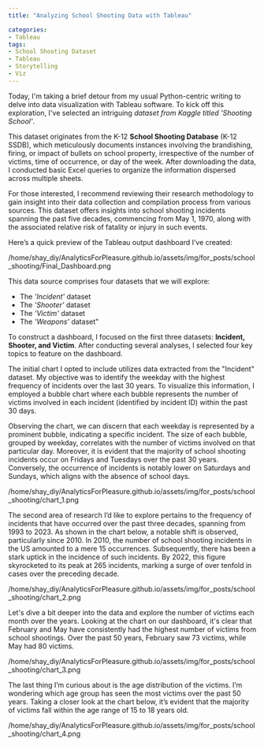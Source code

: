 ```yaml
---
title: "Analyzing School Shooting Data with Tableau"

categories:
- Tableau  
tags:
- School Shooting Dataset
- Tableau 
- Storytelling
- Viz
---
```


Today, I'm taking a brief detour from my usual Python-centric writing to delve into data visualization with Tableau software. To kick off this exploration, I've selected an intriguing *dataset from Kaggle titled 'Shooting School'*.

This dataset originates from the K-12 **School Shooting Database** (K-12 SSDB), which meticulously documents instances involving the brandishing, firing, or impact of bullets on school property, irrespective of the number of victims, time of occurrence, or day of the week. After downloading the data, I conducted basic Excel queries to organize the information dispersed across multiple sheets.

For those interested, I recommend reviewing their research methodology to gain insight into their data collection and compilation process from various sources.
This dataset offers insights into school shooting incidents spanning the past five decades, commencing from May 1, 1970, along with the associated relative risk of fatality or injury in such events.

Here’s a quick preview of the Tableau output dashboard I’ve created:

/home/shay_diy/AnalyticsForPleasure.github.io/assets/img/for_posts/school_shooting/Final_Dashboard.png


This data source comprises four datasets that we will explore:

* The *'Incident'* dataset
* The *'Shooter'* dataset
* The *'Victim'* dataset
* The *'Weapons'* dataset"


To construct a dashboard, I focused on the first three datasets: **Incident, Shooter, and Victim**. After conducting several analyses, I selected four key topics to feature on the dashboard.

The initial chart I opted to include utilizes data extracted from the "Incident" dataset. My objective was to identify the weekday with the highest frequency of incidents over the last 30 years. To visualize this information, I employed a bubble chart where each bubble represents the number of victims involved in each incident (identified by incident ID) within the past 30 days.

Observing the chart, we can discern that each weekday is represented by a prominent bubble, indicating a specific incident. The size of each bubble, grouped by weekday, correlates with the number of victims involved on that particular day.
Moreover, it is evident that the majority of school shooting incidents occur on Fridays and Tuesdays over the past 30 years. Conversely, the occurrence of incidents is notably lower on Saturdays and Sundays, which aligns with the absence of school days.

/home/shay_diy/AnalyticsForPleasure.github.io/assets/img/for_posts/school_shooting/chart_1.png


The second area of research I’d like to explore pertains to the frequency of incidents that have occurred over the past three decades, spanning from 1993 to 2023.
As shown in the chart below, a notable shift is observed, particularly since 2010. In 2010, the number of school shooting incidents in the US amounted to a mere 15 occurrences. Subsequently, there has been a stark uptick in the incidence of such incidents. By 2022, this figure skyrocketed to its peak at 265 incidents, marking a surge of over tenfold in cases over the preceding decade.

/home/shay_diy/AnalyticsForPleasure.github.io/assets/img/for_posts/school_shooting/chart_2.png


Let's dive a bit deeper into the data and explore the number of victims each month over the years.
Looking at the chart on our dashboard, it's clear that February and May have consistently had the highest number of victims from school shootings. Over the past 50 years, February saw 73 victims, while May had 80 victims.

/home/shay_diy/AnalyticsForPleasure.github.io/assets/img/for_posts/school_shooting/chart_3.png




The last thing I’m curious about is the age distribution of the victims. I’m wondering which age group has seen the most victims over the past 50 years.
Taking a closer look at the chart below, it’s evident that the majority of victims fall within the age range of 15 to 18 years old.

/home/shay_diy/AnalyticsForPleasure.github.io/assets/img/for_posts/school_shooting/chart_4.png
